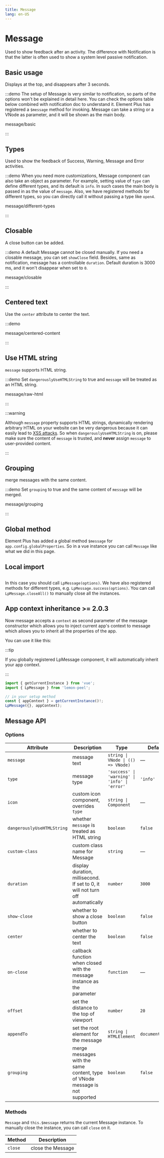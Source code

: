 ```yaml
---
title: Message
lang: en-US
---
```


# Message

Used to show feedback after an activity. The difference with Notification is that the latter is often used to show a system level passive notification.

## Basic usage

Displays at the top, and disappears after 3 seconds.

:::demo The setup of Message is very similar to notification, so parts of the options won't be explained in detail here. You can check the options table below combined with notification doc to understand it. Element Plus has registered a `$message` method for invoking. Message can take a string or a VNode as parameter, and it will be shown as the main body.

message/basic

:::

## Types

Used to show the feedback of Success, Warning, Message and Error activities.

:::demo When you need more customizations, Message component can also take an object as parameter. For example, setting value of `type` can define different types, and its default is `info`. In such cases the main body is passed in as the value of `message`. Also, we have registered methods for different types, so you can directly call it without passing a type like `open4`.

message/different-types

:::

## Closable

A close button can be added.

:::demo A default Message cannot be closed manually. If you need a closable message, you can set `showClose` field. Besides, same as notification, message has a controllable `duration`. Default duration is 3000 ms, and it won't disappear when set to `0`.

message/closable

:::

## Centered text

Use the `center` attribute to center the text.

:::demo

message/centered-content

:::

## Use HTML string

`message` supports HTML string.

:::demo Set `dangerouslyUseHTMLString` to true and `message` will be treated as an HTML string.

message/raw-html

:::

:::warning

Although `message` property supports HTML strings, dynamically rendering arbitrary HTML on your website can be very dangerous because it can easily lead to [XSS attacks](https://en.wikipedia.org/wiki/Cross-site_scripting). So when `dangerouslyUseHTMLString` is on, please make sure the content of `message` is trusted, and **never** assign `message` to user-provided content.

:::

## Grouping

merge messages with the same content.

:::demo Set `grouping` to true and the same content of `message` will be merged.

message/grouping

:::

## Global method

Element Plus has added a global method `$message` for `app.config.globalProperties`. So in a vue instance you can call `Message` like what we did in this page.

## Local import

```ts

```

In this case you should call `LpMessage(options)`. We have also registered methods for different types, e.g. `LpMessage.success(options)`. You can call `LpMessage.closeAll()` to manually close all the instances.

## App context inheritance <lp-tag> >= 2.0.3</lp-tag>

Now message accepts a `context` as second parameter of the message constructor which allows you to inject current app's context to message which allows you to inherit all the properties of the app.

You can use it like this:

:::tip

If you globally registered LpMessage component, it will automatically inherit your app context.

:::

```ts
import { getCurrentInstance } from 'vue';
import { LpMessage } from 'lemon-peel';

// in your setup method
const { appContext } = getCurrentInstance()!;
LpMessage({}, appContext);
```

## Message API

### Options

| Attribute                  | Description                                                                    | Type                                          | Default         |
| -------------------------- | ------------------------------------------------------------------------------ | --------------------------------------------- | --------------- |
| `message`                  | message text                                                                   | `string \| VNode \| (() => VNode)`            | —               |
| `type`                     | message type                                                                   | `'success' \| 'warning' \| 'info' \| 'error'` | `'info'`        |
| `icon`                     | custom icon component, overrides `type`                                        | `string \| Component`                         | —               |
| `dangerouslyUseHTMLString` | whether `message` is treated as HTML string                                    | `boolean`                                     | `false`         |
| `custom-class`             | custom class name for Message                                                  | `string`                                      | —               |
| `duration`                 | display duration, millisecond. If set to 0, it will not turn off automatically | `number`                                      | `3000`          |
| `show-close`               | whether to show a close button                                                 | `boolean`                                     | `false`         |
| `center`                   | whether to center the text                                                     | `boolean`                                     | `false`         |
| `on-close`                 | callback function when closed with the message instance as the parameter       | `function`                                    | —               |
| `offset`                   | set the distance to the top of viewport                                        | `number`                                      | `20`            |
| `appendTo`                 | set the root element for the message                                           | `string \| HTMLElement`                       | `document.body` |
| `grouping`                 | merge messages with the same content, type of VNode message is not supported   | `boolean`                                     | `false`         |

### Methods

`Message` and `this.$message` returns the current Message instance. To manually close the instance, you can call `close` on it.

| Method  | Description       |
| ------- | ----------------- |
| `close` | close the Message |
